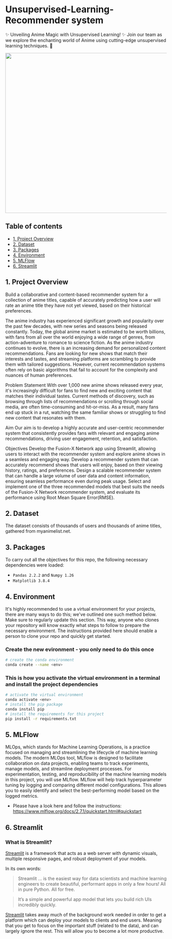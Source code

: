 # Unsupervised-Learning-Recommender system
✨ Unveiling Anime Magic with Unsupervised Learning! ✨ Join our team as we explore the enchanting world of Anime using cutting-edge unsupervised learning techniques. 🌟


<div id="main image" align="center">
  <img src="https://images.squarespace-cdn.com/content/v1/57825361440243db4a4b7830/1656915345343-CX1U062QNY1LAXM47KE3/55794e9f617740728f0181d7a5bab0f3.jpeg" width="960" height="500" alt=""/>
</div>

## Table of contents
* [1. Project Overview](#project-description)
* [2. Dataset](#dataset)
* [3. Packages](#packages)
* [4. Environment](#environment)
* [5. MLFlow](#mlflow)
* [6. Streamlit](#streamlit)
  

## 1. Project Overview <a class="anchor" id="project-description"></a>
Build a collaborative and content-based recommender system for a collection of anime titles, capable
of accurately predicting how a user will rate an anime title they have not yet viewed, based on their
historical preferences.

The anime industry has experienced significant growth and popularity over the past few decades, with new series and seasons being released constantly. Today, the global anime market is estimated to be worth billions, with fans from all over the world enjoying a wide range of genres, from action-adventure to romance to science fiction. As the anime industry continues to evolve, there is an increasing demand for personalized content recommendations. Fans are looking for new shows that match their interests and tastes, and streaming platforms are scrambling to provide them with tailored suggestions. However, current recommendation systems often rely on basic algorithms that fail to account for the complexity and nuances of human preferences.

Problem Statement
With over 1,000 new anime shows released every year, it's increasingly difficult for fans to find new and exciting content that matches their individual tastes. Current methods of discovery, such as browsing through lists of recommendations or scrolling through social media, are often time-consuming and hit-or-miss. As a result, many fans end up stuck in a rut, watching the same familiar shows or struggling to find new content that resonates with them.

Aim
Our aim is to develop a highly accurate and user-centric recommender system that consistently provides fans with relevant and engaging anime recommendations, driving user engagement, retention, and satisfaction.

Objectives
Develop the Fusion-X Network app using Streamlit, allowing users to interact with the recommender system and explore anime shows in a seamless and engaging way.
Develop a recommender system that can accurately recommend shows that users will enjoy, based on their viewing history, ratings, and preferences.
Design a scalable recommender system that can handle a large volume of user data and content information, ensuring seamless performance even during peak usage.
Select and implement one of the three recommended models that best suits the needs of the Fusion-X Network recommender system, and evaluate its performance using Root Mean Square Error(RMSE).


## 2. Dataset <a class="anchor" id="dataset"></a>
The dataset consists of thousands of users and thousands of anime titles, gathered from myanimelist.net.

## 3. Packages <a class="anchor" id="packages"></a>

To carry out all the objectives for this repo, the following necessary dependencies were loaded:
+ `Pandas 2.2.2` and `Numpy 1.26`
+ `Matplotlib 3.8.4`
 

## 4. Environment <a class="anchor" id="environment"></a>

It's highly recommended to use a virtual environment for your projects, there are many ways to do this; we've outlined one such method below. Make sure to regularly update this section. This way, anyone who clones your repository will know exactly what steps to follow to prepare the necessary environment. The instructions provided here should enable a person to clone your repo and quickly get started.

### Create the new evironment - you only need to do this once

```bash
# create the conda environment
conda create --name <env>
```

### This is how you activate the virtual environment in a terminal and install the project dependencies

```bash
# activate the virtual environment
conda activate <env>
# install the pip package
conda install pip
# install the requirements for this project
pip install -r requirements.txt
```
## 5. MLFlow<a class="anchor" id="mlflow"></a>

MLOps, which stands for Machine Learning Operations, is a practice focused on managing and streamlining the lifecycle of machine learning models. The modern MLOps tool, MLflow is designed to facilitate collaboration on data projects, enabling teams to track experiments, manage models, and streamline deployment processes. For experimentation, testing, and reproducibility of the machine learning models in this project, you will use MLflow. MLflow will help track hyperparameter tuning by logging and comparing different model configurations. This allows you to easily identify and select the best-performing model based on the logged metrics.

- Please have a look here and follow the instructions: https://www.mlflow.org/docs/2.7.1/quickstart.html#quickstart

## 6. Streamlit<a class="anchor" id="streamlit"></a>

### What is Streamlit?

[Streamlit](https://www.streamlit.io/)  is a framework that acts as a web server with dynamic visuals, multiple responsive pages, and robust deployment of your models.

In its own words:
> Streamlit ... is the easiest way for data scientists and machine learning engineers to create beautiful, performant apps in only a few hours!  All in pure Python. All for free.

> It’s a simple and powerful app model that lets you build rich UIs incredibly quickly.

[Streamlit](https://www.streamlit.io/)  takes away much of the background work needed in order to get a platform which can deploy your models to clients and end users. Meaning that you get to focus on the important stuff (related to the data), and can largely ignore the rest. This will allow you to become a lot more productive.  





